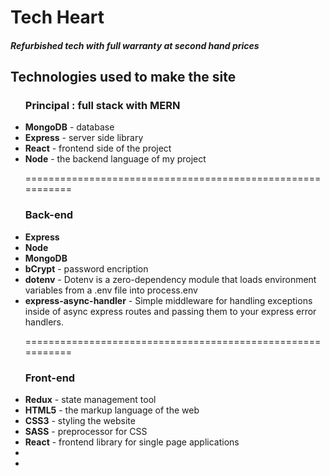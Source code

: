 <h1>Tech Heart</h1>
<h4><i>Refurbished tech with full warranty at second hand prices</i></h4>

<h2>Technologies used to make the site</h2>
<ul>
<h3>Principal : full stack with MERN</h3>
<li><strong>MongoDB</strong> - database</li>
<li><strong>Express</strong> - server side library</li>
<li><strong>React</strong> - frontend side of the project</li>
<li><strong>Node</strong> - the backend language of my project</li>
<p>===========================================================</p>
<h3>Back-end</h3>
<li><strong>Express</strong></li>
<li><strong>Node</strong></li>
<li><strong>MongoDB</strong></li>
<li><strong>bCrypt</strong> -  password encription</li>
<li><strong>dotenv</strong> - Dotenv is a zero-dependency module that loads environment variables from a .env file into process.env</li>
<li><strong>express-async-handler</strong> - Simple middleware for handling exceptions inside of async express routes and passing them to your express error handlers.</li>
<p>===========================================================</p>
<h3>Front-end</h3>
<li><strong>Redux</strong> - state management tool</li>
<li><strong>HTML5</strong> - the markup language of the web</li>
<li><strong>CSS3</strong> - styling the website </li>
<li><strong>SASS</strong> - preprocessor for CSS</li>
<li><strong>React</strong> - frontend library for single page applications</li>
<li></li>
<li></li>

</ul>
